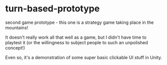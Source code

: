 # turn-based-prototype
second game prototype - this one is a strategy game taking place in the mountains!

It doesn't really work all that well as a game, but I didn't have time to playtest it (or the willingness to subject people to such an unpolished concept!)

Even so, it's a demonstration of some super basic clickable UI stuff in Unity.
